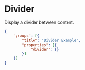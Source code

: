 # Divider

Display a divider between content.

```json
{
    "groups": [{
        "title": "Divider Example",
        "properties": [{
            "divider": {}
        }]
    }]
}
```
